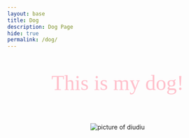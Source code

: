```yaml
---
layout: base
title: Dog 
description: Dog Page
hide: true
permalink: /dog/
---
```

<center>
<p style="font-family: serif; color: pink; font-size:48px" class="strong">This is my dog!</p>
<br>
<img src="{{site.baseurl}}/images/diudiu.png" alt="picture of diudiu">
<br><br>
</center>